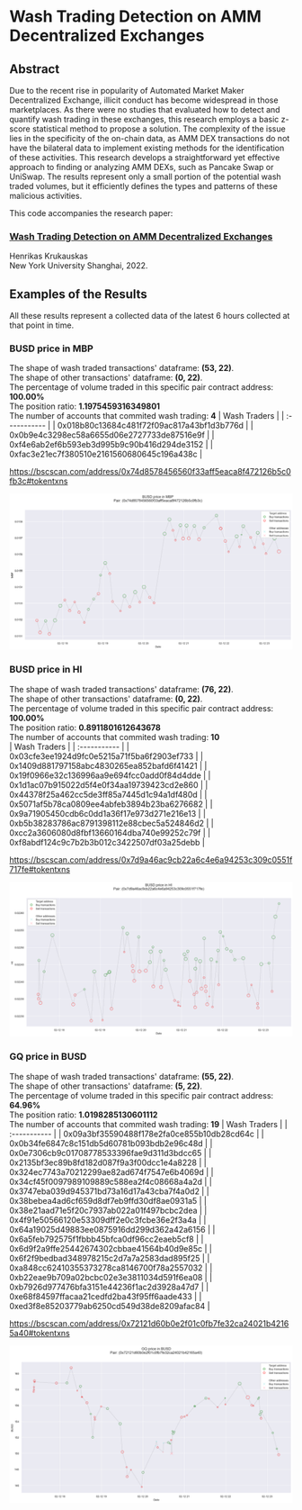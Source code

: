 # Wash Trading Detection on AMM Decentralized Exchanges

## Abstract

Due to the recent rise in popularity of Automated Market Maker Decentralized Exchange, illicit conduct has become widespread in those marketplaces. As there were no studies that evaluated how to detect and quantify wash trading in these exchanges, this research employs a basic z-score statistical method to propose a solution. The complexity of the issue lies in the specificity of the on-chain data, as AMM DEX transactions do not have the bilateral data to implement existing methods for the identification of these activities. This research develops a straightforward yet effective approach to finding or analyzing AMM DEXs, such as Pancake Swap or UniSwap. The results represent only a small portion of the potential wash traded volumes, but it efficiently defines the types and patterns of these malicious activities.

This code accompanies the research paper:

### **[Wash Trading Detection on AMM Decentralized Exchanges](Wash-Trading-Detection-on-AMM-Decentralized-Exchanges.pdf)**

Henrikas Krukauskas  
New York University Shanghai, 2022.

## Examples of the Results

All these results represent a collected data of the latest 6 hours collected at that point in time.

### **BUSD price in MBP**

The shape of wash traded transactions' dataframe: **(53, 22)**.  
The shape of other transactions' dataframe: **(0, 22)**.  
The percentage of volume traded in this specific pair contract address: **100.00%**  
The position ratio: **1.1975459316349801**  
The number of accounts that commited wash trading: **4**
| Wash Traders |
| :----------- |
| 0x018b80c13684c481f72f09ac817a43bf1d3b776d |
| 0x0b9e4c3298ec58a6655d06e2727733de87516e9f |
| 0xf4e6ab2ef6b593eb3d995b9c90b416d294de3152 |
| 0xfac3e21ec7f380510e2161560680645c196a438c |

https://bscscan.com/address/0x74d8578456560f33aff5eaca8f472126b5c0fb3c#tokentxns

![image](images/output1.png)

### **BUSD price in HI**

The shape of wash traded transactions' dataframe: **(76, 22)**.  
The shape of other transactions' dataframe: **(0, 22)**.  
The percentage of volume traded in this specific pair contract address: **100.00%**  
The position ratio: **0.8911801612643678**  
The number of accounts that commited wash trading: **10**  
| Wash Traders |
| :----------- |
| 0x03cfe3ee1924d9fc0e5215a71f5ba6f2903ef733 |
| 0x1409d881797158abc4830265ea852bafd6f41421 |
| 0x19f0966e32c136996aa9e694fcc0add0f84d4dde |
| 0x1d1ac07b915022d5f4e0f34aa19739423cd2e860 |
| 0x44378f25a462cc5de3ff85a7445d1c94a1df480d |
| 0x5071af5b78ca0809ee4abfeb3894b23ba6276682 |
| 0x9a71905450cdb6c0dd1a36f17e973d271e216e13 |
| 0xb5b38283786ac8791398112e88cbec5a524846d2 |
| 0xcc2a3606080d8fbf13660164dba740e99252c79f |
| 0xf8abdf124c9c7b2b3b012c3422507df03a25debb |

https://bscscan.com/address/0x7d9a46ac9cb22a6c4e6a94253c309c0551f717fe#tokentxns

![image](images/output2.png)

### **GQ price in BUSD**

The shape of wash traded transactions' dataframe: **(55, 22)**.  
The shape of other transactions' dataframe: **(5, 22)**.  
The percentage of volume traded in this specific pair contract address: **64.96%**  
The position ratio: **1.0198285130601112**  
The number of accounts that commited wash trading: **19**
| Wash Traders |
| :----------- |
| 0x09a3bf35590488f178e2fa0ce855b10db28cd64c |
| 0x0b34fe6847c8c151db5d60781b093bdb2e96c48d |
| 0x0e7306cb9c01708778533396fae9d311d3bdcc65 |
| 0x2135bf3ec89b8fd182d087f9a3f00dcc1e4a8228 |
| 0x324ec7743a70212299ae82ad674f7547e6b4069d |
| 0x34cf45f0097989109889c588ea2f4c08668a4a2d |
| 0x3747eba039d945371bd73a16d17a43cba7f4a0d2 |
| 0x38bebea4ad6cf659d8df7eb9ffd30df8ae0931a5 |
| 0x38e21aad71e5f20c7937ab022a01f497bcbc2dea |
| 0x4f91e50566120e53309dff2e0c3fcbe36e2f3a4a |
| 0x64a19025d49883ee0875916dd299d362a42a6156 |
| 0x6a5feb792575f1fbbb45bfca0df96cc2eaeb5cf8 |
| 0x6d9f2a9ffe25442674302cbbae41564b40d9e85c |
| 0x6f2f9bedbad348978215c2d7a7a2583dad895f25 |
| 0xa848cc62410355373278ca8146700f78a2557032 |
| 0xb22eae9b709a02bcbc02e3e3811034d591f6ea08 |
| 0xb7926d977476bfa3151e44236f1ac2d3928a47d7 |
| 0xe68f84597ffacaa21cedfd2ba43f95ff6aade433 |
| 0xed3f8e85203779ab6250cd549d38de8209afac84 |

https://bscscan.com/address/0x72121d60b0e2f01c0fb7fe32ca24021b42165a40#tokentxns

![image](images/output3.png)
